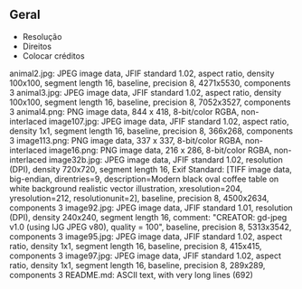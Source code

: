 Geral
-----

* Resolução 
* Direitos
* Colocar créditos

animal2.jpg:  JPEG image data, JFIF standard 1.02, aspect ratio, density 100x100, segment length 16, baseline, precision 8, 4271x5530, components 3
animal3.jpg:  JPEG image data, JFIF standard 1.02, aspect ratio, density 100x100, segment length 16, baseline, precision 8, 7052x3527, components 3
animal4.png:  PNG image data, 844 x 418, 8-bit/color RGBA, non-interlaced
image107.jpg: JPEG image data, JFIF standard 1.02, aspect ratio, density 1x1, segment length 16, baseline, precision 8, 366x268, components 3
image113.png: PNG image data, 337 x 337, 8-bit/color RGBA, non-interlaced
image16.png:  PNG image data, 216 x 286, 8-bit/color RGBA, non-interlaced
image32b.jpg: JPEG image data, JFIF standard 1.02, resolution (DPI), density 720x720, segment length 16, Exif Standard: [TIFF image data, big-endian, direntries=9, description=Modern black oval coffee table on white background realistic vector illustration, xresolution=204, yresolution=212, resolutionunit=2], baseline, precision 8, 4500x2634, components 3
image92.jpg:  JPEG image data, JFIF standard 1.01, resolution (DPI), density 240x240, segment length 16, comment: "CREATOR: gd-jpeg v1.0 (using IJG JPEG v80), quality = 100", baseline, precision 8, 5313x3542, components 3
image95.jpg:  JPEG image data, JFIF standard 1.02, aspect ratio, density 1x1, segment length 16, baseline, precision 8, 415x415, components 3
image97.jpg:  JPEG image data, JFIF standard 1.02, aspect ratio, density 1x1, segment length 16, baseline, precision 8, 289x289, components 3
README.md:    ASCII text, with very long lines (692)
